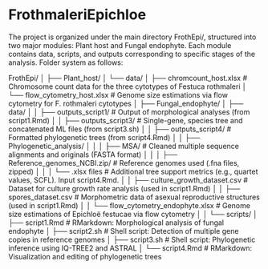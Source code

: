 # FrothmaleriEpichloe

The project is organized under the main directory FrothEpi/, structured into two major modules: Plant host and Fungal 
endophyte. Each module contains data, scripts, and outputs corresponding to specific stages of the analysis. Folder 
system as follows:

FrothEpi/
│
├── Plant_host/
│   └── data/
│       ├── chromcount_host.xlsx              # Chromosome count data for the three cytotypes of Festuca rothmaleri
│       └── flow_cytometry_host.xlsx          # Genome size estimations via flow cytometry for F. rothmaleri cytotypes
│
├── Fungal_endophyte/
│   ├── data/
│   │   ├── outputs_script1/                  # Output of morphological analyses (from script1.Rmd)
│   │   ├── outputs_script3/                  # Single-gene, species tree and concatenated ML files (from script3.sh)
│   │   ├── outputs_script4/                  # Formatted phylogenetic trees (from script4.Rmd)
│   │   ├── Phylogenetic_analysis/
│   │   │   ├── MSA/                          # Cleaned multiple sequence alignments and originals (FASTA format)
│   │   │   ├── Reference_genomes_NCBI.zip/   # Reference genomes used (.fna files, zipped)
│   │   │   └── .xlsx files                   # Additional tree support metrics (e.g., quartet values, SCFL). Input script4.Rmd.
│   │   ├── culture_growth_dataset.csv        # Dataset for culture growth rate analysis (used in script1.Rmd)
│   │   ├── spores_dataset.csv                # Morphometric data of asexual reproductive structures (used in script1.Rmd)
│   │   └── flow_cytometry_endophyte.xlsx     # Genome size estimations of Epichloë festucae via flow cytometry
│
│   └── scripts/
│       ├── script1.Rmd                       # RMarkdown: Morphological analysis of fungal endophyte
│       ├── script2.sh                        # Shell script: Detection of multiple gene copies in reference genomes
│       ├── script3.sh                        # Shell script: Phylogenetic inference using IQ-TREE2 and ASTRAL
│       └── script4.Rmd                       # RMarkdown: Visualization and editing of phylogenetic trees

